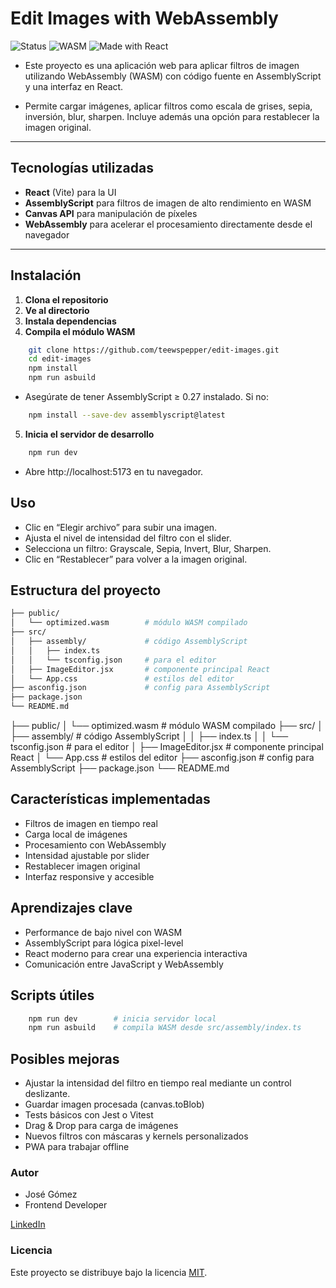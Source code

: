 #  Edit Images with WebAssembly

![Status](https://img.shields.io/badge/status-en%20desarrollo-yellow)
![WASM](https://img.shields.io/badge/WebAssembly-optimizado-blueviolet)
![Made with React](https://img.shields.io/badge/Hecho%20con-React-blue)

- Este proyecto es una aplicación web para aplicar filtros de imagen utilizando WebAssembly (WASM) con código fuente en AssemblyScript y una interfaz en React.

- Permite cargar imágenes, aplicar filtros como escala de grises, sepia, inversión, blur, sharpen. Incluye además una opción para restablecer la imagen original.

---

##  Tecnologías utilizadas

-  **React** (Vite) para la UI
-  **AssemblyScript** para filtros de imagen de alto rendimiento en WASM
-  **Canvas API** para manipulación de píxeles
-  **WebAssembly** para acelerar el procesamiento directamente desde el navegador

---

##  Instalación

1. **Clona el repositorio**
2. **Ve al directorio**
3. **Instala dependencias**
4. **Compila el módulo WASM**

```bash
    git clone https://github.com/teewspepper/edit-images.git
    cd edit-images
    npm install
    npm run asbuild

``` 
- Asegúrate de tener AssemblyScript ≥ 0.27 instalado. Si no:
    
```bash
    npm install --save-dev assemblyscript@latest
```   
    
 5. **Inicia el servidor de desarrollo**

```bash
    npm run dev
```
 
- Abre http://localhost:5173 en tu navegador.


##  Uso

- Clic en “Elegir archivo” para subir una imagen.
- Ajusta el nivel de intensidad del filtro con el slider.
- Selecciona un filtro: Grayscale, Sepia, Invert, Blur, Sharpen.
- Clic en “Restablecer” para volver a la imagen original.


##  Estructura del proyecto

```bash
├── public/
│   └── optimized.wasm        # módulo WASM compilado
├── src/
│   ├── assembly/             # código AssemblyScript
│   │   ├── index.ts
│   │   └── tsconfig.json     # para el editor
│   ├── ImageEditor.jsx       # componente principal React
│   └── App.css               # estilos del editor
├── asconfig.json             # config para AssemblyScript
├── package.json
└── README.md
``` 
├── public/
│   └── optimized.wasm        # módulo WASM compilado
├── src/
│   ├── assembly/             # código AssemblyScript
│   │   ├── index.ts
│   │   └── tsconfig.json     # para el editor
│   ├── ImageEditor.jsx       # componente principal React
│   └── App.css               # estilos del editor
├── asconfig.json             # config para AssemblyScript
├── package.json
└── README.md


##  Características implementadas

- Filtros de imagen en tiempo real
- Carga local de imágenes
- Procesamiento con WebAssembly
- Intensidad ajustable por slider
- Restablecer imagen original
- Interfaz responsive y accesible

##  Aprendizajes clave

- Performance de bajo nivel con WASM
- AssemblyScript para lógica pixel-level
- React moderno para crear una experiencia interactiva
- Comunicación entre JavaScript y WebAssembly


##  Scripts útiles

```bash
    npm run dev        # inicia servidor local
    npm run asbuild    # compila WASM desde src/assembly/index.ts
``` 

##  Posibles mejoras

- Ajustar la intensidad del filtro en tiempo real mediante un control deslizante.
- Guardar imagen procesada (canvas.toBlob)
- Tests básicos con Jest o Vitest
- Drag & Drop para carga de imágenes
- Nuevos filtros con máscaras y kernels personalizados
- PWA para trabajar offline


###  Autor

- José Gómez
- Frontend Developer

[LinkedIn](https://www.linkedin.com/in/jose-gomez-dev)

### Licencia

Este proyecto se distribuye bajo la licencia [MIT](LICENSE).
















